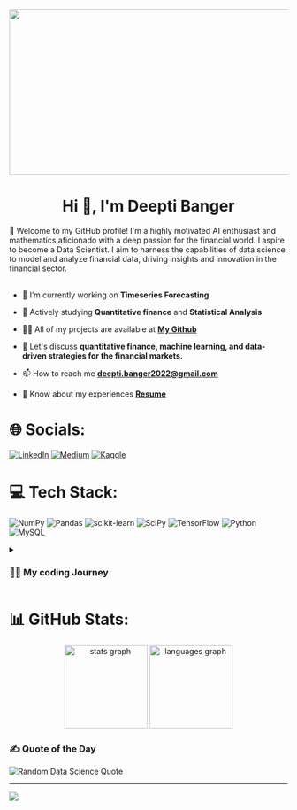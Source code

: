 <div align="center">
  <img src="https://media.giphy.com/media/L1R1tvI9svkIWwpVYr/giphy.gif" width="600" height="300"/>
</div>


<h1 align="center"> Hi 👋, I'm Deepti Banger </h1>

🌟 Welcome to my GitHub profile! I'm a highly motivated AI enthusiast and mathematics aficionado with a deep passion for the financial world. I aspire to become a Data Scientist. I aim to harness the capabilities of data science to model and analyze financial data, driving insights and innovation in the financial sector.
<br><br>

- 🔭 I’m currently working on **Timeseries Forecasting**

- 🌱 Actively studying **Quantitative finance** and **Statistical Analysis**

- 👨‍💻 All of my projects are available at **[My Github](https://github.com/Deepti-Banger)**

- 💬 Let's discuss **quantitative finance, machine learning, and data-driven strategies for the financial markets.**

- 📫 How to reach me **deepti.banger2022@gmail.com**
- 📄 Know about my experiences **[Resume](https://drive.google.com/file/d/1TEgzo6KIAgRlWO_GUYt10j_vvRm_ddo6/view?usp=sharing)**


# 🌐 Socials:
[![LinkedIn](https://img.shields.io/badge/LinkedIn-%230077B5.svg?logo=linkedin&logoColor=white)](https://linkedin.com/in/deepti-b-5652821a1) [![Medium](https://img.shields.io/badge/Medium-12100E?logo=medium&logoColor=white)](https://medium.com/@deepti.banger2022) [![Kaggle](https://img.shields.io/badge/Kaggle-%2320BEFF.svg?logo=kaggle&logoColor=white)](https://www.kaggle.com/deeptibanger)


# 💻 Tech Stack:
![NumPy](https://img.shields.io/badge/numpy-%23013243.svg?style=for-the-badge&logo=numpy&logoColor=white) ![Pandas](https://img.shields.io/badge/pandas-%23150458.svg?style=for-the-badge&logo=pandas&logoColor=white) ![scikit-learn](https://img.shields.io/badge/scikit--learn-%23F7931E.svg?style=for-the-badge&logo=scikit-learn&logoColor=white) ![SciPy](https://img.shields.io/badge/SciPy-%230C55A5.svg?style=for-the-badge&logo=scipy&logoColor=%white) ![TensorFlow](https://img.shields.io/badge/TensorFlow-%23FF6F00.svg?style=for-the-badge&logo=TensorFlow&logoColor=white) ![Python](https://img.shields.io/badge/python-3670A0?style=for-the-badge&logo=python&logoColor=ffdd54) ![MySQL](https://img.shields.io/badge/mysql-%2300f.svg?style=for-the-badge&logo=mysql&logoColor=white)



<details>
  <summary><h3> 👩‍💻 My coding Journey </h3> </summary>
  With a solid foundation in mathematics from my undergraduate studies, I have developed a strong analytical mindset that complements my journey into the world of AI. Throughout my academic journey, I have immersed myself in the fascinating realms of machine learning, deep learning, natural language processing, Time series, and more. I have acquired knowledge in various AI algorithms, frameworks, and tools, and have gained practical experience through hands-on projects. I am committed to continuous learning and staying up to date with the latest developments in AI. By embracing challenges and collaborating with like-minded individuals, I strive to push the boundaries of what is possible in the field of Artificial Intelligence. Outside of my studies, I enjoy exploring new technologies, reading research papers, and engaging in discussions within the AI and Finance communities. I believe in the power of collaboration and the potential to create groundbreaking solutions by combining diverse perspectives and expertise. As an AI enthusiast, I am excited about the opportunities that lie ahead. Armed with a robust mathematical foundation, an insatiable thirst for knowledge, and a fervor for AI, I'm poised to embark on a gratifying career as a Data Scientist within the finance domain, with the aspiration of catalyzing the evolution of intelligent systems in this dynamic field.
</details>

# 📊 GitHub Stats:

<div align="center">
  <img src="https://github-readme-stats.vercel.app/api?username=Deepti-Banger&hide_title=false&hide_rank=false&show_icons=true&include_all_commits=true&count_private=true&disable_animations=false&theme=dracula&locale=en&hide_border=false" height="150" alt="stats graph"  />
  <img src="https://github-readme-stats.vercel.app/api/top-langs?username=Deepti-Banger&locale=en&hide_title=false&layout=compact&card_width=320&langs_count=5&theme=dracula&hide_border=false" height="150" alt="languages graph"  />
</div>





### ✍️ Quote of the Day
![Random Data Science Quote](https://quotes-github-readme.vercel.app/api?type=horizontal&theme=radical&category=data%20science&new_quote=true)

---
[![](https://visitcount.itsvg.in/api?id=Deepti-Banger&icon=0&color=0)](https://visitcount.itsvg.in)

